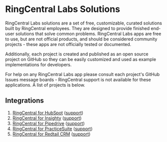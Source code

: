 # RingCentral Labs Solutions

RingCentral Labs solutions are a set of free, customizable, curated solutions built by RingCentral employees. They are designed to provide finished end-user solutions that solve common problems. RingCentral Labs apps are free to use, but are not official products, and should be considered community projects - these apps are not officially tested or documented.

Additionally, each project is created and published as an open source project on GitHub so they can be easily customized and used as example implementations for developers.

For help on any RingCentral Labs app please consult each project's GitHub Issues message boards - RingCentral support is not available for these applications. A list of projects is below.

## Integrations

1. [RingCentral for HubSpot](https://www.ringcentral.com/apps/hubspot) ([support](https://github.com/ringcentral/hubspot-embeddable-ringcentral-phone/issues))
1. [RingCentral for Insighty](https://www.ringcentral.com/apps/insightly) ([support](https://github.com/ringcentral/insightly-embeddable-ringcentral-phone/issues))
1. [RingCentral for Pipedrive](https://www.ringcentral.com/apps/pipedrive) ([support](https://github.com/ringcentral/pipedrive-embeddable-ringcentral-phone-spa/issues))
1. [RingCentral for PracticeSuite](https://www.ringcentral.com/apps/practicesuite) ([support](https://github.com/ringcentral/ringcentral-for-practicesuite/issues))
1. [RingCentral for Redtail CRM](https://www.ringcentral.com/apps/redtail-crm) ([support](https://github.com/ringcentral/redtail-embeddable-ringcentral-phone/issues))